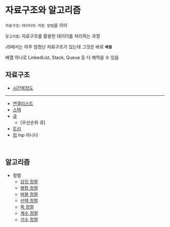 # 자료구조와 알고리즘

`자료구조`: `데이터의 저장 방법`을 의미

`알고리즘`: 자료구조를 활용한 데이터를 처리하는 과정

JS에서는 아주 엄청난 자료구조가 있는데 그것은 바로 **`배열`**

배열 하나로 LinkedList, Stack, Queue 등 다 해먹을 수 있음

## 자료구조

- [시간복잡도](/mds/TimeComplexity.md)

---

- [연결리스트](/mds/LinkedList.md)
- [스택](/mds/Stack.md)
- [큐](/mds/Queuet.md)
  - [우선순위 큐]
- [트리](/mds/Tree.md)
- [힙](/mds/Heap.md) hip 아니다

<br>

## 알고리즘

- 정렬
  - [삽입 정렬](/mds/)
  - [병합 정렬](/mds/)
  - [버블 정렬](/mds/)
  - [선택 정렬](/mds/)
  - [퀵 정렬](/mds/)
  - [계수 정렬](/mds/)
  - [기수 정렬](/mds/)